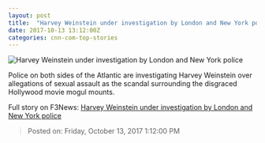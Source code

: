 ```yaml
---
layout: post
title:  "Harvey Weinstein under investigation by London and New York police"
date: 2017-10-13 13:12:00Z
categories: cnn-com-top-stories
---
```


![Harvey Weinstein under investigation by London and New York police](http://i2.cdn.cnn.com/cnnnext/dam/assets/171012104822-harvey-weinstein-oscars-file-2016-super-tease.jpg)

Police on both sides of the Atlantic are investigating Harvey Weinstein over allegations of sexual assault as the scandal surrounding the disgraced Hollywood movie mogul mounts.


Full story on F3News: [Harvey Weinstein under investigation by London and New York police](http://www.f3nws.com/n/R4peb)

> Posted on: Friday, October 13, 2017 1:12:00 PM

